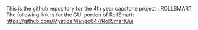 This is the github repository for the 4th year capstone project : ROLLSMART
The following link is for the GUI portion of RollSmart: https://github.com/MysticalMango647/RollSmartGui
